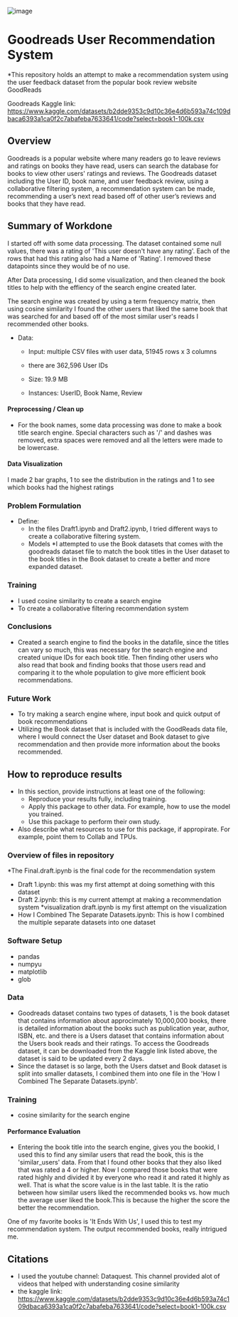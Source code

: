 ![image](https://user-images.githubusercontent.com/111785493/229134087-8dffa779-894f-4431-a67a-fe90b27d4d4a.png)

# Goodreads User Recommendation System

*This repository holds an attempt to make a recommendation system using the user feedback dataset from the popular book review website GoodReads

Goodreads Kaggle link:
https://www.kaggle.com/datasets/b2dde9353c9d10c36e4d6b593a74c109dbaca6393a1ca0f2c7abafeba7633641/code?select=book1-100k.csv



## Overview
Goodreads is a popular website where many readers go to leave reviews and ratings on books they have read, users can search the database for books to view other users' ratings and reviews. The Goodreads dataset including the User ID, book name, and user feedback review, using a collaborative filtering system, a recommendation system can be made, recommending a user’s next read based off of other user’s reviews and books that they have read.


## Summary of Workdone

I started off with some data processing. The dataset contained some null values, there was a rating of 'This user doesn't have any rating'. Each of the rows that had this rating also had a Name of 'Rating'. I removed these datapoints since they would be of no use.

After Data processing, I did some visualization, and then cleaned the book titles to help with the effiency of the search engine created later.

The search engine was created by using a term frequency matrix, then using cosine similarity I found the other users that liked the same book that was searched for and based off of the most similar user's reads I recommended other books.

* Data:
    * Input: multiple CSV files with user data, 51945 rows x 3 columns
    * there are 362,596 User IDs

  * Size: 19.9 MB
  * Instances: UserID, Book Name, Review

#### Preprocessing / Clean up

* For the book names, some data processing was done to make a book title search engine. Special characters such as '/' and dashes was removed, extra spaces were removed and all the letters were made to be lowercase. 

#### Data Visualization

I made 2 bar graphs, 1 to see the distribution in the ratings and 1 to see which books had the highest ratings

### Problem Formulation

* Define:
  * In the files Draft1.ipynb and Draft2.ipynb, I tried different ways to create a collaborative filtering system.
  * Models
    *I attempted to use the Book datasets that comes with the goodreads dataset file to match the book titles in the User dataset to the book titles in the Book dataset to create a better and more expanded dataset. 

### Training
* I used cosine similarity to create a search engine
* To create a collaborative filtering recommendation system

### Conclusions

* Created a search engine to find the books in the datafile, since the titles can vary so much, this was necessary for the search engine and created unique IDs for each book title. Then finding other users who also read that book and finding books that those users read and comparing it to the whole population to give more efficient book recommendations. 

### Future Work

* To try making a search engine where, input book and quick output of book recommendations
* Utilizing the Book dataset that is included with the GoodReads data file, where I would connect the User dataset and Book dataset to give recommendation and then provide more information about the books recommended.

## How to reproduce results

* In this section, provide instructions at least one of the following:
   * Reproduce your results fully, including training.
   * Apply this package to other data. For example, how to use the model you trained.
   * Use this package to perform their own study.
* Also describe what resources to use for this package, if appropirate. For example, point them to Collab and TPUs.

### Overview of files in repository

*The Final.draft.ipynb is the final code for the recommendation system
* Draft 1.ipynb: this was my first attempt at doing something with this dataset
* Draft 2.ipynb: this is my current attempt at making a recommendation system
*visualization draft.ipynb is my first attempt on the visualization
* How I Combined The Separate Datasets.ipynb: This is how I combined the multiple separate datasets into one dataset



### Software Setup
* pandas
* numpyu
* matplotlib
* glob

### Data

* Goodreads dataset contains two types of datasets, 1 is the book dataset that contains information about approcimately 10,000,000 books, there is detailed information about the books such as publication year, author, ISBN, etc. and there is a Users dataset that contains information about the Users book reads and their ratings. To access the Goodreads dataset, it can be downloaded from the Kaggle link listed above, the dataset is said to be updated every 2 days. 
* Since the dataset is so large, both the Users datset and Book dataset is split into smaller datasets, I combined them into one file in the 'How I Combined The Separate Datasets.ipynb'.

### Training

* cosine similarity for the search engine

#### Performance Evaluation

* Entering the book title into the search engine, gives you the bookid, I used this to find any similar users that read the book, this is the 'similar_users' data. From that I found other books that they also liked that was rated a 4 or higher. Now I compared those books that were rated highly and divided it by everyone who read it and rated it highly as well. That is what the score value is in the last table. It is the ratio between how similar users liked the recommended books vs. how much the average user liked the book.This is because the higher the score the better the recommendation.

One of my favorite books is 'It Ends With Us', I used this to test my recommendation system. The output recommended books, really intrigued me. 


## Citations

* I used the youtube channel: Dataquest. This channel provided alot of videos that helped with understanding cosine similarity
* the kaggle link: https://www.kaggle.com/datasets/b2dde9353c9d10c36e4d6b593a74c109dbaca6393a1ca0f2c7abafeba7633641/code?select=book1-100k.csv







